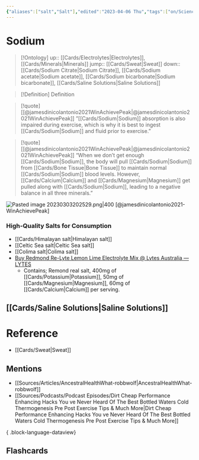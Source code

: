 ```yaml
---
{"aliases":["salt","Salt"],"edited":"2023-04-06 Thu","tags":["on/Science/Chemistry"],"date created":"2023-02-21 Tue","dg-publish":true,"permalink":"/cards/sodium/","dgPassFrontmatter":true}
---
```


# Sodium

> [!Ontology]
> up:: [[Cards/Electrolytes\|Electrolytes]], [[Cards/Minerals\|Minerals]]
> jump:: [[Cards/Sweat\|Sweat]]
> down:: [[Cards/Sodium Citrate\|Sodium Citrate]], [[Cards/Sodium acetate\|Sodium acetate]], [[Cards/Sodium bicarbonate\|Sodium bicarbonate]], [[Cards/Saline Solutions\|Saline Solutions]]

> [!Definition] Definition

> [!quote] [[@jamesdinicolantonio2021WinAchievePeak\|@jamesdinicolantonio2021WinAchievePeak]]
> ”[[Cards/Sodium\|Sodium]]  absorption is  also  impaired  during  exercise, which  is  why  it  is  best  to  ingest [[Cards/Sodium\|Sodium]]  and  fluid  prior  to  exercise.”

> [!quote] [[@jamesdinicolantonio2021WinAchievePeak\|@jamesdinicolantonio2021WinAchievePeak]]
> “When  we  don’t get  enough  [[Cards/Sodium\|Sodium]],  the  body  will  pull  [[Cards/Sodium\|Sodium]]  from  [[Cards/Bone Tissue\|Bone Tissue]]  to  maintain normal [[Cards/Sodium\|Sodium]] blood levels. However, [[Cards/Calcium\|Calcium]] and [[Cards/Magnesium\|Magnesium]] get pulled along  with  [[Cards/Sodium\|Sodium]],  leading  to  a  negative  balance  in  all  three  minerals.”

![Pasted image 20230303202529.png|400](/img/user/Extras/Obsidian%20Images/Pasted%20image%2020230303202529.png)
[@jamesdinicolantonio2021-WinAchievePeak]

### High-Quality Salts for Consumption

- [[Cards/Himalayan salt\|Himalayan salt]]
- [[Celtic Sea salt\|Celtic Sea salt]]
- [[Colima salt\|Colima salt]]
- [Buy Redmond Re-Lyte Lemon Lime Electrolyte Mix @ Lytes Australia — LYTES](https://lytes.com.au/collections/re-lyte/products/re-lyte-electrolyte-mix-lemon-lime)
	- Contains; Remond real salt, 400mg of [[Cards/Potassium\|Potassium]], 50mg of [[Cards/Magnesium\|Magnesium]], 60mg of [[Cards/Calcium\|Calcium]] per serving.

## [[Cards/Saline Solutions\|Saline Solutions]]

# Reference

- [[Cards/Sweat\|Sweat]]

## Mentions

- [[Sources/Articles/AncestralHealthWhat-robbwolf\|AncestralHealthWhat-robbwolf]]
- [[Sources/Podcasts/Podcast Episodes/Dirt Cheap Performance Enhancing Hacks You ve Never Heard Of  The Best Bottled Waters  Cold Thermogenesis Pre Post Exercise Tips  & Much More\|Dirt Cheap Performance Enhancing Hacks You ve Never Heard Of  The Best Bottled Waters  Cold Thermogenesis Pre Post Exercise Tips  & Much More]]

{ .block-language-dataview}

## Flashcards